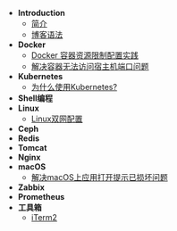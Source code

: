 * **Introduction**
  * [简介](README.md)
  * [博客语法](syntax.md)
* **Docker**
  * [Docker 容器资源限制配置实践](/Docker/容器资源限制配置.md)
  * [解决容器无法访问宿主机端口问题](/Docker/解决docker容器内无法通过IP地址访问宿主机端口服务.md)
* **Kubernetes**
  * [为什么使用Kubernetes?](/Kubernetes/base/为什么使用Kubernetes.md)
* **Shell编程**
* **Linux**
  * [Linux双网配置](/Linux/Linux双网卡配置.md)
* **Ceph**
* **Redis**
* **Tomcat**
* **Nginx**
* **macOS**
  * [解决macOS上应用打开提示已损坏问题](/macOS/解决macOS上应用打开提示已损坏问题.md)
* **Zabbix**
* **Prometheus**
* **工具箱**
  * [iTerm2](/Tools/iTerm2.md)